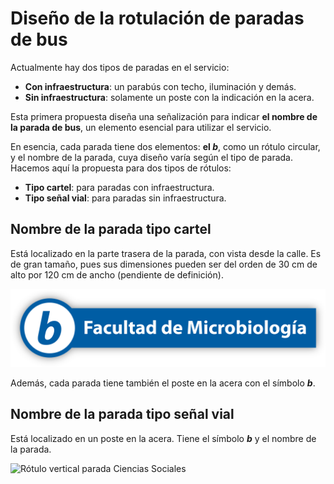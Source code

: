 # Diseño de la rotulación de paradas de bus

Actualmente hay dos tipos de paradas en el servicio:

- **Con infraestructura**: un parabús con techo, iluminación y demás.
- **Sin infraestructura**: solamente un poste con la indicación en la acera.

Esta primera propuesta diseña una señalización para indicar **el nombre de la parada de bus**, un elemento esencial para utilizar el servicio.

En esencia, cada parada tiene dos elementos: **el *b***, como un rótulo circular, y el nombre de la parada, cuya diseño varía según el tipo de parada. Hacemos aquí la propuesta para dos tipos de rótulos:

- **Tipo cartel**: para paradas con infraestructura.
- **Tipo señal vial**: para paradas sin infraestructura.

## Nombre de la parada tipo cartel

Está localizado en la parte trasera de la parada, con vista desde la calle. Es de gran tamaño, pues sus dimensiones pueden ser del orden de 30 cm de alto por 120 cm de ancho (pendiente de definición).

<img src="../assets/png/parada_horizontal.png" width="600px" alt="Rótulo horizontal parada Escuela de Artes Plásticas"/>

Además, cada parada tiene también el poste en la acera con el símbolo ***b***.

## Nombre de la parada tipo señal vial

Está localizado en un poste en la acera. Tiene el símbolo ***b*** y el nombre de la parada.

<img src="../assets/png/parada_vertical.png" width="300px" alt="Rótulo vertical parada Ciencias Sociales"/>
